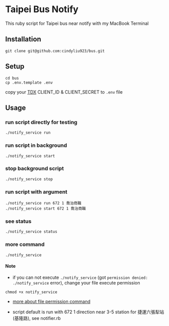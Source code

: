 # Taipei Bus Notify

This ruby script for Taipei bus near notify with my MacBook Terminal

## Installation

```
git clone git@github.com:cindyliu923/bus.git
```

## Setup

```
cd bus
cp .env.template .env
```
copy your [TDX](https://tdx.transportdata.tw/user/dataservice/key) CLIENT_ID & CLIENT_SECRET to `.env` file

## Usage

### run script directly for testing

```
./notify_service run
```

### run script in background

```
./notify_service start
```

### stop background script

```
./notify_service stop
```

### run script with argument

```
./notify_service run 672 1 喬治商職
./notify_service start 672 1 喬治商職
```

### see status

```
./notify_service status
```

### more command

```
./notify_service
```

#### Note

- if you can not execute `./notify_service` (got `permission denied: ./notify_service` error), change your file execute permission
```
chmod +x notify_service
```
  - [more about file permission command](https://linux.vbird.org/linux_basic/centos7/0210filepermission.php)

- script default is run with 672 1 direction near 3-5 station for 捷運六張犁站(基隆路), see notifier.rb
